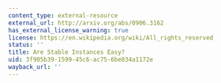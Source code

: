 ```yaml
---
content_type: external-resource
external_url: http://arxiv.org/abs/0906.3162
has_external_license_warning: true
license: https://en.wikipedia.org/wiki/All_rights_reserved
status: ''
title: Are Stable Instances Easy?
uid: 3f905b39-1599-45c6-ac75-6be034a1172e
wayback_url: ''
---
```

